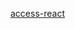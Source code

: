 

[access-react](https://codesandbox.io/embed/plugin-react-tflz3?hidenavigation=1 ':include :type=iframe width=100% height=500px')
